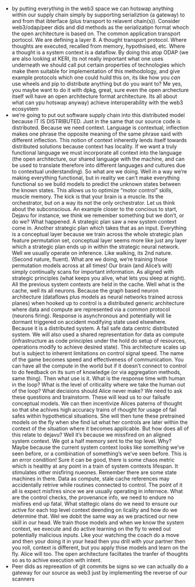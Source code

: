 - by putting everything in the web3 space we can hotswap anything within our supply chain simply by supporting serializtion (a gateway) to and from that ibterface (plus transport to relavent chain(s)). Consider web3/odap/peer dids and did methods as the serializatipn format whoch the open architecture is based on. The common application transport portocol. We are defining a layer 8. A thought transport protocol. Where thoughts are executed, recalled from memory, hypothsised, etc. Where a thought is a system context is a dataflow. By doing this atop ODAP (we are also looking at KERI, its not really important what one uses underneath we should call put certain properties of technologies which make them suitable for implementation of this methodology, and give example protocols which one could huild this on, its like how you *can* use wheels and pip to distribute anything but do you want to? Me yes, you maybe want to do it with dpkg, great, sure even the open archecture itself will have an open architecture format architecture. Its all about what can ypu hotswap anyway) achieve interoperability with the web3 ecosystem
- we’re going to put out software supply chain into this distributed model because IT IS DISTRIBUTED. Just in the same that our source code is distributed. Because we need context. Language is contextual, inflection makes one phrase the opposite meaning of the same phrase said with different inflection. This notion of context inherently lends itself towards distributed solutions because context has locality. If we want a truly functional language we must incorporate all context into the language (the open architecture, our shared language with the machine, and can be used to translate therefore into different languages and cultures due to contextual understanding). So what are we doing. Well in a way we’re making everything functional, but in reality we can’t make everything functional so we build models to predict the unknown states between the known states. This allows us to optimize “motor control” skills, muscle memory. The kick is that your brain is a muscle. Its the orchestrator, but on a way its not the only orchestrator. Let us think about the subconscious. An example closer to the concious to start, Dejavu for instance, we think we remember something but we don’t, or do we? What happened. A strategic plan saw a new system context come in. Another strategic plan which takes that as an input. Everything is a conceptual layer because we train across the whole strategic plan feature permutation set, conceptual layer seems more like just any layer which a strategic plan ends up in within the strategic neural network. Well we usually operate on inference. Like walking, its 2nd nature. (Second nature, fluent). What are we doing, we’re training those permutation models across at all times! Our brain (and Alice’s will) simply continually scans for important information. As aligned with strategic principles (what keeps you alive, what lets you sleep at night). All the previous system contexts are held in the cache. Well what is the cache, well its all neurons. Because the graph based neuron architecture (dataflows plus models as neural networks trained across planes) when hooked up to control is a distributed generic architecture where data and compute are represented via a common protocol (neurons firing). Response is asynchronous and potentially will lie dormant triggered on accident modifying state used elsewhere. Because it is a distributed system. A fail safe data centric distributed system. We will also used a shared representation for data as compute (infrastructure as code principles under the hold do setup of resources, operations modify to achieve  desired state). This architecture scales up but is subject to inherent limitations on control signal speed. The name of the game becomes speed and effectiveness of communication. You can have all the compute in the world but if it doesn’t connect to control to do feedback on its sum of knowledge (or via aggregation methods, same thing). Then what use is it. What is the response time with human in the loop? What is the level of criticality where we take the human out of the loop? What decisions should Alice never make? We need to ask these questions and brainstorm. These will lead us to our failsafe conceptual models. We can then incentivize Alices paterns of thought so that she achives high accuracy trains of rhought for usage of fail safes within hypothetical situations. She will then tune these pretrained models on the fly when she find iut what her controls are later within the context of the situation where it becomes applicable. But how does all of this relate to dejavu? Well it’s because we missfired on an aligned system context. We got a half memory sent to the top level. Why? Maybe because the current system context looks like something we’ve seen before, or a combination of something’s we’ve seen before. This is an error condition! Sure it can be good, there is some chaos metric which is healthy at any point in a train of system contexts lifespan. It stimulates other misfiring nueones. Remember there are some state machines in there. Data as compute, stale cache references may accidentally retrive while routines connected to control. The point of it all is expect misfires since we are usually operating in infernece. What are the control checks, the provenance info, we need to endure no misfires end up fatal. What stattegic olans do we need to ensure our active for each top level context deending on licality and how do we determine that. Wel we dobit the same way as we practiced our new skill in our head. We train those models and when we know the system context, we execute and do active learning on the fly to weed out potentially malicious inputs. Like your watching the coach do a move and then your doing it in your head then you drill with your partner then you roll, context is different, but you apply thise models and learn on the fly. Alice will too. The open architecture faciltates the tranfer of thoughts so as to achive execution with intent.
- Peer dids as repreeation of git commits be signs so we can actually do a gateway for our source as web3 just by implementing the reverse of our scanners